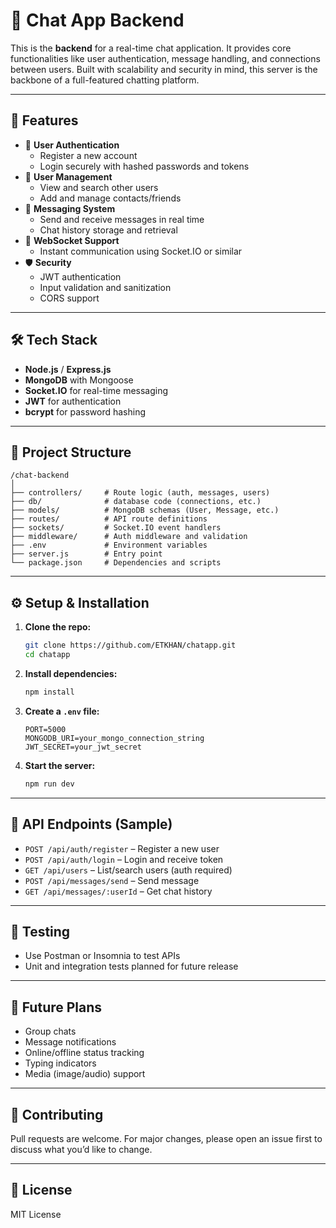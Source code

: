 # 💬 Chat App Backend

This is the **backend** for a real-time chat application. It provides core functionalities like user authentication, message handling, and connections between users. Built with scalability and security in mind, this server is the backbone of a full-featured chatting platform.

---

## 🚀 Features

- 🔐 **User Authentication**
  - Register a new account
  - Login securely with hashed passwords and tokens
- 👥 **User Management**
  - View and search other users
  - Add and manage contacts/friends
- 💬 **Messaging System**
  - Send and receive messages in real time
  - Chat history storage and retrieval
- 📡 **WebSocket Support**
  - Instant communication using Socket.IO or similar
- 🛡️ **Security**
  - JWT authentication
  - Input validation and sanitization
  - CORS support

---

## 🛠️ Tech Stack

- **Node.js** / **Express.js**
- **MongoDB** with Mongoose
- **Socket.IO** for real-time messaging
- **JWT** for authentication
- **bcrypt** for password hashing

---

## 📁 Project Structure

```
/chat-backend
│
├── controllers/     # Route logic (auth, messages, users)
├── db/              # database code (connections, etc.)
├── models/          # MongoDB schemas (User, Message, etc.)
├── routes/          # API route definitions
├── sockets/         # Socket.IO event handlers
├── middleware/      # Auth middleware and validation
├── .env             # Environment variables
├── server.js        # Entry point
└── package.json     # Dependencies and scripts
```

---

## ⚙️ Setup & Installation

1. **Clone the repo:**
   ```bash
   git clone https://github.com/ETKHAN/chatapp.git
   cd chatapp
   ```

2. **Install dependencies:**
   ```bash
   npm install
   ```

3. **Create a `.env` file:**
   ```
   PORT=5000
   MONGODB_URI=your_mongo_connection_string
   JWT_SECRET=your_jwt_secret
   ```

4. **Start the server:**
   ```bash
   npm run dev
   ```

---

## 📡 API Endpoints (Sample)

- `POST /api/auth/register` – Register a new user
- `POST /api/auth/login` – Login and receive token
- `GET /api/users` – List/search users (auth required)
- `POST /api/messages/send` – Send message
- `GET /api/messages/:userId` – Get chat history

---

## 🧪 Testing

- Use Postman or Insomnia to test APIs
- Unit and integration tests planned for future release

---

## 📌 Future Plans

- Group chats
- Message notifications
- Online/offline status tracking
- Typing indicators
- Media (image/audio) support

---

## 🤝 Contributing

Pull requests are welcome. For major changes, please open an issue first to discuss what you’d like to change.

---

## 📜 License

MIT License

